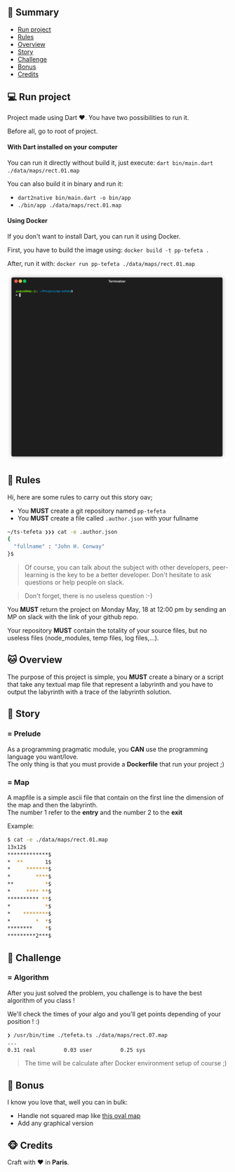 <p align="center">
  <img alt="" src="./tefeta.logo.png">
</p>

## <a name='TOC'>🐼 Summary</a>

* [Run project](#run)
* [Rules](#rules)
* [Overview](#overview)
* [Story](#story)
* [Challenge](#challenge)
* [Bonus](#bonus)
* [Credits](#credits)

## <a name='run'>💻 Run project</a>

Project made using Dart ❤️. You have two possibilities to run it.

Before all, go to root of project.

#### With Dart installed on your computer

You can run it directly without build it, just execute: `dart bin/main.dart ./data/maps/rect.01.map`

You can also build it in binary and run it:

* `dart2native bin/main.dart -o bin/app`
* `./bin/app ./data/maps/rect.01.map`


#### Using Docker

If you don't want to install Dart, you can run it using Docker.

First, you have to build the image using: `docker build -t pp-tefeta .`

After, run it with: `docker run pp-tefeta ./data/maps/rect.01.map`

<img alt="Render result" src="./render.gif" width="500">


## <a name='rules'>🦊 Rules</a>

Hi, here are some rules to carry out this story oav;

* You **MUST** create a git repository named `pp-tefeta`
* You **MUST** create a file called `.author.json` with your fullname

```sh
~/ts-tefeta ❯❯❯ cat -e .author.json
{
  "fullname" : "John H. Conway"
}$
```

> Of course, you can talk about the subject with other developers, peer-learning is
> the key to be a better developer. Don't hesitate to ask questions or help people on slack.

> Don't forget, there is no useless question :-)

You **MUST** return the project on Monday May, 18 at 12:00 pm by sending an MP on slack with the link of your github repo.<br />

Your repository **MUST** contain the totality of your source files, but no useless files (node_modules, temp files, log files,...).

## <a name='overview'>🐱 Overview</a>

The purpose of this project is simple, you **MUST** create a binary or a script that take any textual map file that represent a labyrinth and you have to output the labyrinth with a trace of the labyrinth solution.

## <a name='story'>🐨 Story</a>

### = Prelude

As a programming pragmatic module, you **CAN** use the programming language you want/love.<br />
The only thing is that you must provide a **Dockerfile** that run your project ;)

### = Map

A mapfile is a simple ascii file that contain on the first line the dimension of the map and then the labyrinth.<br />
The number 1 refer to the **entry** and the number 2 to the **exit**

Example:
```sh
$ cat -e ./data/maps/rect.01.map
13x12$
*************$
*  **       1$
*     *******$
*        ****$
**          *$
*     **** **$
********** **$
*           *$
*    ********$
*        *  *$
********    *$
*********2***$
```

## <a name='challenge'>🦁 Challenge</a>

### = Algorithm

After you just solved the problem, you challenge is to have the best algorithm of you class !<br />

We'll check the times of your algo and you'll get points depending of your position ! :)

```sh
❯ /usr/bin/time ./tefeta.ts ./data/maps/rect.07.map              
...
0.31 real         0.03 user         0.25 sys
```

> The time will be calculate after Docker environment setup of course ;)

## <a name='bonus'>🦄 Bonus</a>

I know you love that, well you can in bulk:

* Handle not squared map like [this oval map](./data/maps/oval.01.map)
* Add any graphical version

## <a name='credits'>🐵 Credits</a>

Craft with :heart: in **Paris**.
